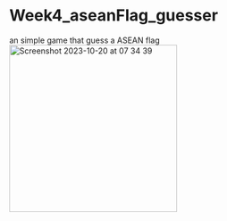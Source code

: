 # Week4_aseanFlag_guesser

an simple game that guess a ASEAN flag 
<img width="300" alt="Screenshot 2023-10-20 at 07 34 39" src="https://github.com/TimoSP9/Week4_aseanFlag_guesser/assets/95454130/68b98628-1150-447a-84e5-d9395c9319dd">
